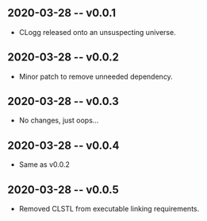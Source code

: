 ## 2020-03-28 -- v0.0.1

 * CLogg released onto an unsuspecting universe.

## 2020-03-28 -- v0.0.2

 * Minor patch to remove unneeded dependency.

## 2020-03-28 -- v0.0.3

 * No changes, just oops...

## 2020-03-28 -- v0.0.4

 * Same as v0.0.2

## 2020-03-28 -- v0.0.5

 * Removed CLSTL from executable linking requirements.
